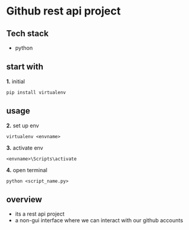 # Github rest api project 

## Tech stack
- python

## start with
**1.** initial
```
pip install virtualenv
```

## usage
**2.** set up env
```
virtualenv <envname>
```

**3.** activate env
```
<envname>\Scripts\activate
```

**4.**  open terminal
```
python <script_name.py>
```

## overview
- its a rest api project
- a non-gui interface where we can interact with our github accounts